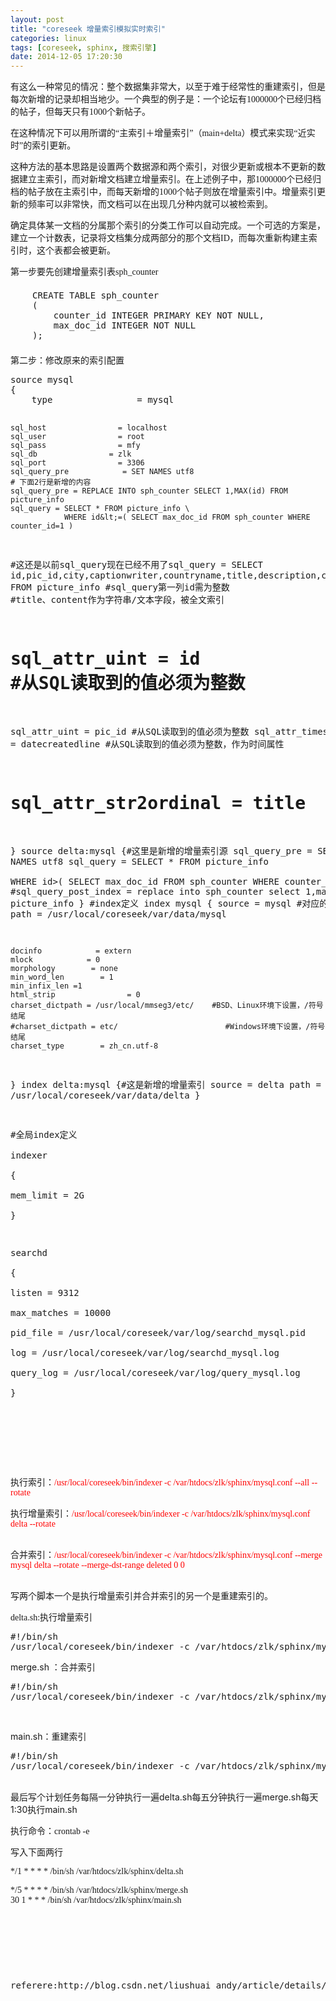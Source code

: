 ```yaml
---
layout: post
title: "coreseek 增量索引模拟实时索引"
categories: linux 
tags: [coreseek, sphinx, 搜索引擎]
date: 2014-12-05 17:20:30
---
```


<p style="font-family:Simsun; font-size:14px">有这么一种常见的情况：整个数据集非常大，以至于难于经常性的重建索引，但是每次新增的记录却相当地少。一个典型的例子是：一个论坛有1000000个已经归档的帖子，但每天只有1000个新帖子。</p>
<p style="font-family:Simsun; font-size:14px">在这种情况下可以用所谓的“主索引＋增量索引”（main&#43;delta）模式来实现“近实时”的索引更新。</p>
<p style="font-family:Simsun; font-size:14px">这种方法的基本思路是设置两个数据源和两个索引，对很少更新或根本不更新的数据建立主索引，而对新增文档建立增量索引。在上述例子中，那1000000个已经归档的帖子放在主索引中，而每天新增的1000个帖子则放在增量索引中。增量索引更新的频率可以非常快，而文档可以在出现几分种内就可以被检索到。</p>
<p style="font-family:Simsun; font-size:14px">确定具体某一文档的分属那个索引的分类工作可以自动完成。一个可选的方案是，建立一个计数表，记录将文档集分成两部分的那个文档ID，而每次重新构建主索引时，这个表都会被更新。</p>
<p style="font-family:Simsun; font-size:14px">第一步要先创建增量索引表sph_counter</p>
<p style="font-family:Simsun; font-size:14px"></p>
<pre class="programlisting" style="padding:0.5em; margin-left:2em; margin-right:2em">CREATE TABLE sph_counter
(
    counter_id INTEGER PRIMARY KEY NOT NULL,
    max_doc_id INTEGER NOT NULL
);</pre>
第二步：修改原来的索引配置
<p></p>
<p style="font-family:Simsun; font-size:14px"><pre name="code" class="plain">source mysql
{
    type                = mysql

    sql_host                = localhost
    sql_user                = root
    sql_pass                = mfy
    sql_db                = zlk
    sql_port                = 3306
    sql_query_pre            = SET NAMES utf8
    # 下面2行是新增的内容 
    sql_query_pre = REPLACE INTO sph_counter SELECT 1,MAX(id) FROM picture_info
    sql_query = SELECT * FROM picture_info \
                WHERE id&lt;=( SELECT max_doc_id FROM sph_counter WHERE counter_id=1 )
    
#这还是以前sql_query现在已经不用了sql_query                = SELECT id,pic_id,city,captionwriter,countryname,title,description,contenttype,generator,author,keyword,language,datecreatedline  FROM picture_info
                                                              #sql_query第一列id需为整数
                                                              #title、content作为字符串/文本字段，被全文索引
   # sql_attr_uint            = id           #从SQL读取到的值必须为整数
   sql_attr_uint            = pic_id           #从SQL读取到的值必须为整数
   sql_attr_timestamp        = datecreatedline #从SQL读取到的值必须为整数，作为时间属性
   # sql_attr_str2ordinal	= title

}
source delta:mysql
{#这里是新增的增量索引源
        sql_query_pre = SET NAMES utf8
        sql_query = SELECT * FROM picture_info \
                WHERE id&gt;( SELECT max_doc_id FROM sph_counter WHERE counter_id=1 )
        #sql_query_post_index    = replace into sph_counter select 1,max(id) from picture_info
}
#index定义
index mysql
{
    source            = mysql             #对应的source名称
    path            = /usr/local/coreseek/var/data/mysql

    docinfo            = extern
    mlock            = 0
    morphology        = none
    min_word_len        = 1
    min_infix_len =1
    html_strip                = 0
    charset_dictpath = /usr/local/mmseg3/etc/    #BSD、Linux环境下设置，/符号结尾
    #charset_dictpath = etc/                        #Windows环境下设置，/符号结尾
    charset_type        = zh_cn.utf-8
}
index delta:mysql
{#这是新增的增量索引
        source          = delta
        path            =       /usr/local/coreseek/var/data/delta
}
  
#全局index定义  
indexer  
{  
    mem_limit           = 2G    
}   
   
searchd  
{  
       listen                                   = 9312  
       max_matches                         	= 10000  
       pid_file                                 = /usr/local/coreseek/var/log/searchd_mysql.pid  
       log                                      = /usr/local/coreseek/var/log/searchd_mysql.log  
       query_log                                = /usr/local/coreseek/var/log/query_mysql.log  
}  </pre><br>
<br>
</p>
<br>
<br>
<p></p>
<p></p>
<p style="font-family:Simsun; font-size:14px"><span style="font-family:Simsun; font-size:14px">执行索引：<span style="color:#ff0000">/usr/local/coreseek/bin/indexer -c /var/htdocs/zlk/sphinx/mysql.conf --all --rotate</span></span><br>
</p>
<p style="font-family:Simsun; font-size:14px">执行增量索引：<span style="color:#ff0000">/usr/local/coreseek/bin/indexer -c /var/htdocs/zlk/sphinx/mysql.conf delta --rotate&nbsp;</span></p>
<p style="font-family:Simsun; font-size:14px"><br>
合并索引：<span style="color:#ff0000">/usr/local/coreseek/bin/indexer -c /var/htdocs/zlk/sphinx/mysql.conf --merge mysql delta --rotate --merge-dst-range deleted 0 0</span><br>
<br>
</p>
<p style="font-family:Simsun; font-size:14px">写两个脚本一个是执行增量索引并合并索引的另一个是重建索引的。</p>
<p style="font-family:Simsun; font-size:14px">delta.sh:执行增量索引</p>
<p style="font-family:Simsun; font-size:14px"></p>
<pre name="code" class="plain">#!/bin/sh 
/usr/local/coreseek/bin/indexer -c /var/htdocs/zlk/sphinx/mysql.conf delta --rotate 
</pre>
<p>merge.sh ：合并索引</p>
<p><pre name="code" class="plain">#!/bin/sh
/usr/local/coreseek/bin/indexer -c /var/htdocs/zlk/sphinx/mysql.conf --merge mysql delta --rotate --merge-dst-range deleted 0 0</pre><br>
</p>
<p>main.sh：重建索引</p>
<p></p>
<p style="font-family:Simsun; font-size:14px"></p>
<pre name="code" class="plain">#!/bin/sh 
/usr/local/coreseek/bin/indexer -c /var/htdocs/zlk/sphinx/mysql.conf --all --rotate</pre><br>
最后写个计划任务每隔一分钟执行一遍delta.sh每五分钟执行一遍merge.sh每天1:30执行main.sh
<p></p>
<p style="font-family:Simsun; font-size:14px">执行命令：crontab -e&nbsp;</p>
<p style="font-family:Simsun; font-size:14px">写入下面两行</p>
<p style="font-family:Simsun; font-size:14px">*/1 * * * * /bin/sh /var/htdocs/zlk/sphinx/delta.sh</p>
<p style="font-family:Simsun; font-size:14px"><span style="font-family:Simsun; font-size:14px">*/5 * * * * /bin/sh /var/htdocs/zlk/sphinx/merge.sh</span><br>
30 1 * * * /bin/sh /var/htdocs/zlk/sphinx/main.sh<br>
<br>
</p>
<p style="font-family:Simsun; font-size:14px"><br>
</p>
<p style="font-family:Simsun; font-size:14px"><br>
</p>
<p style="font-family:Simsun; font-size:14px"><br>
</p>



<pre>
referere:http://blog.csdn.net/liushuai_andy/article/details/9138455
</pre>
